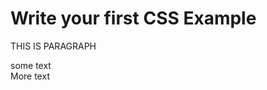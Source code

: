 <!DOCTYPE>
<html>
<head>
<title> Practice with CSS</title>
</head>
<body>
<h1 class="my-white-font">Write your first CSS Example</h1>
<P CLASS="MY-FONT">THIS IS PARAGRAPH</P>
<DIV>some text<span class="small-box">
</div>
<div><span class="small-green-box">More text</span>
</div>
</body>
</html>
